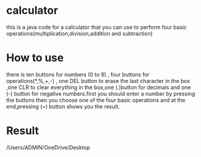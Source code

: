 # calculator
this is a java code for a calculator that you can use to perform four basic operations(multiplication,division,addition and subtraction)
# How to use
there is ten buttons for numbers (0 to 9) , four buttons for operations(*,%,+,-) , one DEL button to erase the last character in the box ,one CLR to clear everything in the box,one (.)button for decimals and one (-) button for negative numbers.first you  should enter a number by pressing the  buttons then you choose one of the four basic operations and at the end,pressing (=) button shows you the result.
# Result
/Users/ADMIN/OneDrive/Desktop
